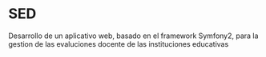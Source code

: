 SED
===

Desarrollo de un aplicativo web, basado en el framework Symfony2, para la gestion de las evaluciones docente de las instituciones educativas
